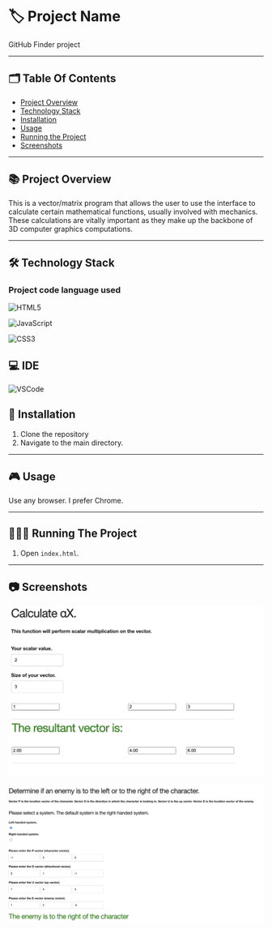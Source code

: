 
# 🏷️ Project Name

GitHub Finder project

---
## 🗂️ Table Of Contents

- [Project Overview](#-project-overview)
- [Technology Stack](#-technology-stack)
- [Installation](#-installation)
- [Usage](#-usage)
- [Running the Project](#-running-the-project)
- [Screenshots](#-screenshots)
---

## 📚 Project Overview

This is a vector/matrix program that allows the user to use the interface to calculate certain mathematical functions, usually involved with mechanics. These calculations are vitally important as they make up the backbone of 3D computer graphics computations.

---

## 🛠️ Technology Stack 

### Project code language used

 ![HTML5](https://img.shields.io/badge/HTML5-E34F26?style=for-the-badge&logo=html5&logoColor=white)

 ![JavaScript](https://img.shields.io/badge/JavaScript-323330?style=for-the-badge&logo=javascript&logoColor=F7DF1E)

 ![CSS3](https://img.shields.io/badge/CSS3-1572B6?style=for-the-badge&logo=css3&logoColor=white)

## 💻 IDE

 ![VSCode](https://img.shields.io/badge/VSCode-0078D4?style=for-the-badge&logo=visual%20studio%20code&logoColor=white)

## 📝 Installation

1. Clone the repository
2. Navigate to the main directory. 

---

## 🎮 Usage

Use any browser. I prefer Chrome.

---

## 🏃🏻‍♂️ Running The Project

1. Open `index.html`.

---

## 📷 Screenshots

![scalar vector](https://github.com/kieran-woodrow/calculator-for-fundamental-3D-graphic-calculations./blob/main/Assets/Screenshot%202024-06-05%20at%2013.36.41.png)

![search](https://github.com/kieran-woodrow/calculator-for-fundamental-3D-graphic-calculations./blob/main/Assets/Screenshot%202024-06-05%20at%2013.37.29.png)
